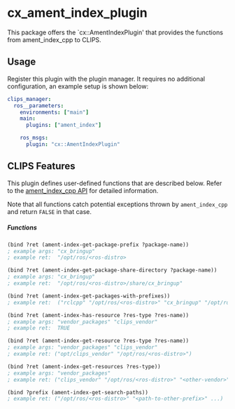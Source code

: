 # cx_ament_index_plugin
This package offers the `cx::AmentIndexPlugin' that provides the functions from ament_index_cpp to CLIPS.

## Usage
Register this plugin with the plugin manager. It requires no additional configuration, an example setup is shown below:

```yaml
clips_manager:
  ros__parameters:
    environments: ["main"]
    main:
      plugins: ["ament_index"]

    ros_msgs:
      plugin: "cx::AmentIndexPlugin"
```

## CLIPS Features
This plugin defines user-defined functions that are described below.
Refer to the [ament_index_cpp API](https://docs.ros.org/en/rolling/p/ament_index_cpp/generated/index.html) for detailed information.

Note that all functions catch potential exceptions thrown by `ament_index_cpp` and return `FALSE` in that case.
##### Functions
```lisp
(bind ?ret (ament-index-get-package-prefix ?package-name))
; example args: "cx_bringup"
; example ret:  "/opt/ros/<ros-distro>

(bind ?ret (ament-index-get-package-share-directory ?package-name))
; example args: "cx_bringup"
; example ret:  "/opt/ros/<ros-distro>/share/cx_bringup"

(bind ?ret (ament-index-get-packages-with-prefixes))
; example ret:  ("rclcpp" "/opt/ros/<ros-distro>" "cx_bringup" "/opt/ros/<ros-distro>" ...)

(bind ?ret (ament-index-has-resource ?res-type ?res-name))
; example args: "vendor_packages" "clips_vendor"
; example ret:  TRUE

(bind ?ret (ament-index-get-resource ?res-type ?res-name))
; example args: "vendor_packages" "clips_vendor"
; example ret: ("opt/clips_vendor" "/opt/ros/<ros-distro>")

(bind ?ret (ament-index-get-resources ?res-type))
; example args: "vendor_packages"
; example ret: ("clips_vendor" "/opt/ros/<ros-distro>" "<other-vendor>" "<path-to-other-vendor"> ...)

(bind ?prefix (ament-index-get-search-paths))
; example ret: ("/opt/ros/<ros-distro>" "<path-to-other-prefix>" ...)
